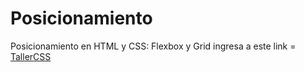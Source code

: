 # Posicionamiento
Posicionamiento en HTML y CSS: Flexbox y Grid
ingresa a este link = [TallerCSS](https://mari0724.github.io/Posicionamiento/)

